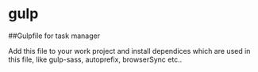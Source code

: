 # gulp

##Gulpfile for task manager

Add this file to your work project and install dependices which are used in this file, like gulp-sass, autoprefix, browserSync etc..
